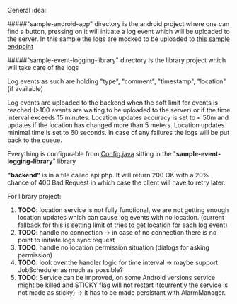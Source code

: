 General idea:

#####"sample-android-app" directory
is the android project where one can find a button, pressing on it will initiate a log event which will be uploaded to the server. In this sample the logs are mocked to be uploaded to [this sample endpoint](http://office.mobi.ee/~karlmartin/api/logs/save/)

#####"sample-event-logging-library" directory
is the library project which will take care of the logs

Log events as such are holding "type", "comment", "timestamp", "location" (if available)

Log events are uploaded to the backend  when the soft limit for events is reached (>100 events are waiting to be uploaded to the server) or if the time interval exceeds 15 minutes. Location updates accuracy is set to < 50m and updates if the location has changed more than 5 meters. Location updates minimal time is set to 60 seconds.
In case of any failures the logs will be put back to the queue.

Everything is configurable from [Config.java](/sample-event-logging-library/src/main/java/mobi/lab/sample_event_logging_library/Config.java) sitting in the "__sample-event-logging-library__" library

__"backend"__ is in a file called api.php. It will return 200 OK with a 20% chance of 400 Bad Request in which case the client will have to retry later.

For library project:
  1. __TODO__: location service is not fully functional, we are not getting enough location updates which can cause log events with no location. (current fallback for this is setting limit of tries to get location for each log event)
  2. __TODO__: handle no connection -> in case of no connection there is no point to initiate logs sync request
  3. __TODO__: handle no location permission situation (dialogs for asking permission)
  4. __TODO__: look over the handler logic for time interval -> maybe support JobScheduler as much as possible?
  5. __TODO__: Service can be improved, on some Android versions service might be killed and STICKY flag will not restart it(currently the service is not made as sticky) -> it has to be made persistant with AlarmManager.